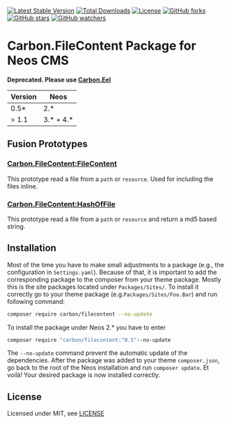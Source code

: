 [![Latest Stable Version](https://poser.pugx.org/carbon/filecontent/v/stable)](https://packagist.org/packages/carbon/filecontent)
[![Total Downloads](https://poser.pugx.org/carbon/filecontent/downloads)](https://packagist.org/packages/carbon/filecontent)
[![License](https://poser.pugx.org/carbon/filecontent/license)](LICENSE)
[![GitHub forks](https://img.shields.io/github/forks/CarbonPackages/Carbon.FileContent.svg?style=social&label=Fork)](https://github.com/CarbonPackages/Carbon.FileContent/fork)
[![GitHub stars](https://img.shields.io/github/stars/CarbonPackages/Carbon.FileContent.svg?style=social&label=Stars)](https://github.com/CarbonPackages/Carbon.FileContent/stargazers)
[![GitHub watchers](https://img.shields.io/github/watchers/CarbonPackages/Carbon.FileContent.svg?style=social&label=Watch)](https://github.com/CarbonPackages/Carbon.FileContent/subscription)

# Carbon.FileContent Package for Neos CMS

**Deprecated. Please use [Carbon.Eel](https://github.com/CarbonPackages/Carbon.Eel#filecontent-helper)**

| Version | Neos        |
| ------- | ----------- |
| 0.5\*   | 2.\*        |
| > 1.1   | 3.\* + 4.\* |

## Fusion Prototypes

### [Carbon.FileContent:FileContent](Resources/Private/TypoScript/FileContent.ts2)

This prototype read a file from a `path` or `resource`. Used for including the files inline.

### [Carbon.FileContent:HashOfFile](Resources/Private/TypoScript/HashOfFile.ts2)

This prototype read a file from a `path` or `resource` and return a md5 based string.

## Installation

Most of the time you have to make small adjustments to a package (e.g., the configuration in `Settings.yaml`). Because of that, it is important to add the corresponding package to the composer from your theme package. Mostly this is the site packages located under `Packages/Sites/`. To install it correctly go to your theme package (e.g.`Packages/Sites/Foo.Bar`) and run following command:

```bash
composer require carbon/filecontent --no-update
```

To install the package under Neos 2.\* you have to enter

```bash
composer require "carbon/filecontent:^0.5"--no-update
```

The `--no-update` command prevent the automatic update of the dependencies. After the package was added to your theme `composer.json`, go back to the root of the Neos installation and run `composer update`. Et voilà! Your desired package is now installed correctly.

## License

Licensed under MIT, see [LICENSE](LICENSE)
